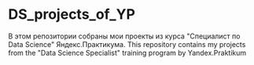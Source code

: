 # DS_projects_of_YP
В этом репозитории собраны мои проекты из курса "Специалист по Data Science" Яндекс.Практикума. This repository contains my projects from the "Data Science Specialist" training program by Yandex.Praktikum
